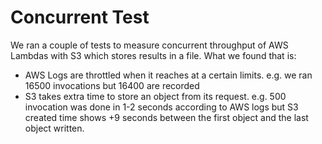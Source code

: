 # Concurrent Test

We ran a couple of tests to measure concurrent throughput of AWS Lambdas with S3 which stores results in a file.
What we found that is:

- AWS Logs are throttled when it reaches at a certain limits.
  e.g. we ran 16500 invocations but 16400 are recorded
- S3 takes extra time to store an object from its request.
  e.g. 500 invocation was done in 1-2 seconds according to AWS logs but S3 created time shows +9 seconds between the first object and the last object written.
